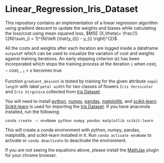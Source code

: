 # Linear_Regression_Iris_Dataset


This repository contains an implementation of a linear regression algorithm using gradient descent to update the weights and biases while calculating the loss/cost using mean squared loss, $MSE (X,\theta)= \frac{1}{2N}\sum_{i = 1}^{N}\left (\hat{y_{i}} - y_{i} \right)^{2}$. 

All the costs and weights after each iteration are logged inside a dataframe `outputdf` which can be used to visualize the variation of cost and weights against training iterations. An early stopping criterion ($\epsilon$) has been incorporated which stops the training process at the iteration `i` when $cost_{i} - cost_{i-1} < \epsilon$ becomes true. 

Function `gradient_descent` is tested by training for the given attribute `sepal length` with label `petal width` for two classes of flowers `Iris Versicolor` and `Iris Virginica` collected from [Iris Dataset](http://archive.ics.uci.edu/ml/datasets/Iris/). 

You will need to install [python](https://www.python.org), [numpy](https://numpy.org), [pandas](https://pandas.pydata.org), [matplotlib](https://matplotlib.org), and [scikit-learn](https://scikit-learn.org/stable/). [Scikit-learn](https://scikit-learn.org/stable/) is used for importing the [Iris Dataset](http://archive.ics.uci.edu/ml/datasets/Iris/). If you have anaconda installed, run the following:
```bash
conda create -n envName python numpy pandas matplotlib scikit-learn
```
This will create a conda environment with python, numpy, pandas, matplotlib, and scikit-learn installed in it. Run `conda activate envName` to activate or `conda deactivate` to deactivate the environment.

If you are not seeing the equations above, please install the [MathJax](https://chrome.google.com/webstore/detail/mathjax-plugin-for-github/ioemnmodlmafdkllaclgeombjnmnbima?hl=en) plugin for your chrome browser.
